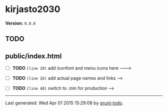 # kirjasto2030

**Version:** `0.0.0`

## TODO

## public/index.html

-  [ ] **TODO** `(line 20)`  add iconfont and menu icons here --->
-  [ ] **TODO** `(line 26)`  add actual page names and links -->
-  [ ] **TODO** `(line 40)`  switch to .min for production -->


* * *

Last generated: Wed Apr 01 2015 15:29:08 by [grunt-todo](https://github.com/leny/grunt-todo).
